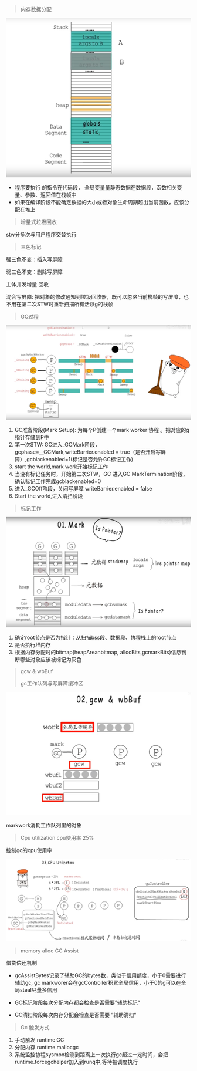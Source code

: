 > 内存数据分配

![image-20220427000534803](../images/image-20220427000534803.png)

+ 程序要执行 的指令在代码段， 全局变量量静态数据在数据段，函数相关变量、参数、返回值在栈帧中
+  如果在编译阶段不能确定数据的大小或者对象生命周期超出当前函数，应该分配在堆上   



> 增量式垃圾回收

stw分多次与用户程序交替执行



>  三色标记

强三色不变：插入写屏障

弱三色不变：删除写屏障

主体并发增量 回收

混合写屏障: 把对象的修改通知到垃圾回收器，既可以忽略当前栈帧的写屏障，也不用在第二次STW时重新扫描所有活跃g的栈帧	 



> GC过程

 ![image-20220427003538888](../images/image-20220427003538888.png)

1. GC准备阶段(Mark Setup): 为每个P创建一个mark worker 协程 。把对应的g指针存储到P中 
2. 第一次STW: GC进入_GCMark阶段，gcphase=__GCMark,writeBarrier.enabled = true（是否开启写屏障）,gcblackenabled=1(标记是否允许GC标记工作)
3. start the world,mark work开始标记工作
4.  当没有标记任务时，开始第二次STW，GC 进入GC MarkTermination阶段，确认标记工作完成gcblackenabled=0
5. 进入_GCOff阶段，关闭写屏障 writeBarrier.enabled = false
6. Start the world,进入清扫阶段

> 标记工作

![image-20220427003930409](../images/image-20220427003930409.png)

1. 确定root节点是否为指针：从扫描bss段、数据段、协程栈上的root节点
2. 是否执行堆内存 
3. 根据内存分配时的bitmap(heapAreanbitmap, allocBits,gcmarkBits)信息判断哪些对象应该被标记为灰色

> gcw & wbBuf 
>
> gc工作队列与写屏障缓冲区

![image-20220501215254337](../images/image-20220501215254337.png)

markwork消耗工作队列里的对象

> Cpu utilization cpu使用率 25%

控制gc的cpu使用率

![image-20220501220010195](../images/image-20220501220010195.png)

> memory alloc  GC Assist

借贷偿还机制

+ gcAssistBytes记录了辅助GC的bytes数，类似于信用额度，小于0需要进行辅助gc, gc markworer会在gcController积累全局信用，小于0的g可以在全局steal尽量多信用

+ GC标记阶段每次分配内存都会检查是否需要”辅助标记“
+ GC清扫阶段每次内存分配会检查是否需要   ”辅助清扫“

> Gc 触发方式

1. 手动触发 runtime.GC
2. 分配内存 runtime.mallocgc
3. 系统监控协程sysmon检测到距离上一次执行gc超过一定时间，会把runtime.forcegchelper加入到runq中,等待被调度执行